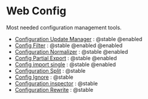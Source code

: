 # Web Config

Most needed configuration management tools.

* [Configuration Update Manager](https://www.drupal.org/project/config_update) : @stable @enabled
* [Config Filter](https://www.drupal.org/project/config_filter) : @stable @enabled @enabled
* [Configuration Normalizer](https://www.drupal.org/project/config_normalizer) : @stable @enabled
* [Config Partial Export](https://www.drupal.org/project/config_partial_export) : @stable @enabled
* [Config import single](https://www.drupal.org/project/config_import_single) : @stable @enabled
* [Configuration Split](https://www.drupal.org/project/config_split) : @stable
* [Config Ignore](https://www.drupal.org/project/config_ignore) : @stable
* [Configuration inspector](https://www.drupal.org/project/config_inspector) : @stable
* [Configuration Rewrite](https://www.drupal.org/project/config_rewrite) : @stable

